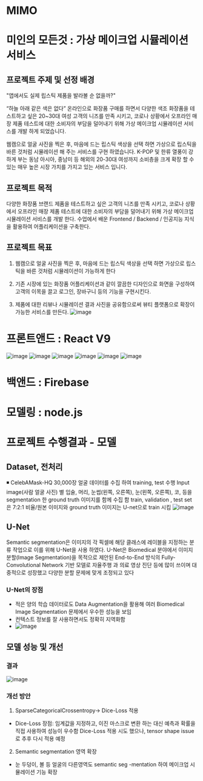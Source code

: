 # MIMO 
# 미인의 모든것 : 가상 메이크업 시뮬레이션 서비스

## 프로젝트 주제 및 선정 배경
"앱에서도 실제 립스틱 제품을 발라볼 순 없을까?"

“하늘 아래 같은 색은 없다” 온라인으로 화장품 구매를 하면서 다양한 색조 화장품을 테스트하고 싶은 20~30대 여성 고객의 니즈를 만족 시키고,  코로나 상황에서 오프라인 매장 제품 테스트에 대한 소비자의 부담을 덜어내기 위해 가상 메이크업 시뮬레이션 서비스를 개발 하게 되었습니다.

웹캠으로 얼굴 사진을 찍은 후, 마음에 드는 립스틱 색상을 선택 하면 가상으로 립스틱을 바른 것처럼 시뮬레이션 해 주는 서비스를 구현 하였습니다. K-POP 및 한류 열풍이 강하게 부는 동남 아시아, 중남미 등 해외의 20-30대 여성까지 소비층을 크게 확장 할 수 있는 매우 높은 시장 가치를 가지고 있는 서비스 입니다.

## 프로젝트 목적
다양한 화장품 브랜드 제품을 테스트하고 싶은 고객의 니즈를 만족 시키고,  코로나 상황에서 오프라인 매장 제품 테스트에 대한 소비자의 부담을 덜어내기 위해 가상 메이크업 시뮬레이션 서비스를 개발 한다. 수업에서 배운 Frontend / Backend / 인공지능 지식을 활용하여 어플리케이션을 구축한다.  


## 프로젝트 목표
1.  웹캠으로 얼굴 사진을 찍은 후, 마음에 드는 립스틱 색상을 선택 하면 가상으로 립스틱을 바른 것처럼 시뮬레이션이 가능하게 한다

2.  기존 시장에 있는 화장품 어플리케이션과 같이 깔끔한 디자인으로 화면을 구성하여 고객의 이목을 끌고 로그인, 장바구니 등의 기능을 구현시킨다. 

3. 제품에 대한 리뷰나 시뮬레이션 결과 사진을 공유함으로써  뷰티 플랫폼으로 확장이 가능한 서비스를 만든다.
![image](https://user-images.githubusercontent.com/97416996/161694455-6ef6535b-04b8-4d4e-bd21-cc993d1cb000.png)


# 프론트앤드 : React V9

![image](https://user-images.githubusercontent.com/97416996/161698534-681484a6-ccbf-44f2-9d12-96481eb81b57.png)
![image](https://user-images.githubusercontent.com/97416996/161698270-5f19cde4-02c7-4a69-9016-3cbf0ca2e0a3.png)
![image](https://user-images.githubusercontent.com/97416996/161698337-076555e2-a7b2-4d5e-afc7-ca45d27f9125.png)
![image](https://user-images.githubusercontent.com/97416996/161698404-d3b714ba-9a55-4d10-aa21-4e79eecd8a83.png)
![image](https://user-images.githubusercontent.com/97416996/161698483-8079131a-7b71-4222-bcbf-a04a8c3368ae.png)
![image](https://user-images.githubusercontent.com/97416996/161698294-a5fe875f-9a9d-4af6-bd6c-f606142fc40f.png)

# 백앤드 : Firebase
# 모델링 : node.js

# 프로젝트 수행결과 - 모델
## Dataset, 전처리

◾ CelebAMask-HQ 30,000장 얼굴 데이터를 수집 하여 training, test 수행
Input image(사람 얼굴 사진) 별 입술, 머리, 눈썹(왼쪽, 오른쪽), 눈(왼쪽, 오른쪽), 코, 등을 segmentation 한 ground truth 이미지를 함께 수집 함
train, validation , test set 은 7:2:1 비율/원본 이미지와 ground truth 이미지는 U-net으로 train 시킴
![image](https://user-images.githubusercontent.com/97416996/161695063-d12694f0-863b-48a5-9fdb-6cccabf81656.png)


## U-Net
Semantic segmentation은 이미지의 각 픽셀에 해당 클래스에 레이블을 지정하는 분류 작업으로 이를 위해 U-Net을 사용 하였다. U-Net은 Biomedical 분야에서 이미지 분할(Image Segmentation)을 목적으로 제안된 End-to-End 방식의 Fully-Convolutional Network 기반 모델로 자율주행 과 의료 영상 진단 등에 많이 쓰이며 대중적으로 성장했고 다양한 분할 문제에 맞게 조정되고 있다

### U-Net의 장점
* 적은 양의 학습 데이터로도 Data Augmentation을 활용해 여러 Biomedical Image Segmentation 문제에서 우수한 성능을 보임
* 컨텍스트 정보를 잘 사용하면서도 정확히 지역화함
* ![image](https://user-images.githubusercontent.com/97416996/161695249-947c5629-8819-48f8-8bbc-c864ad85bd4e.png)

## 모델 성능 및 개선
### 결과
![image](https://user-images.githubusercontent.com/97416996/161695433-57a140f5-86c6-4437-8122-fcb15e943cbd.png)

### 개선 방안
1. SparseCategoricalCrossentropy→ Dice-Loss 적용
* Dice-Loss 장점: 
임계값을 지정하고, 이진 마스크로 변환 하는 대신 예측과 확률을 직접 사용하여 성능이 우수함 
Dice-Loss 적용 시도 했으나, tensor shape issue로 추후 다시 적용 예정

2. Semantic segmentation 영역 확장 
* 눈 두덩이, 볼 등 얼굴의 다른영역도 semantic seg -mentation 하여 메이크업 시뮬레이션 기능 확장 
 

